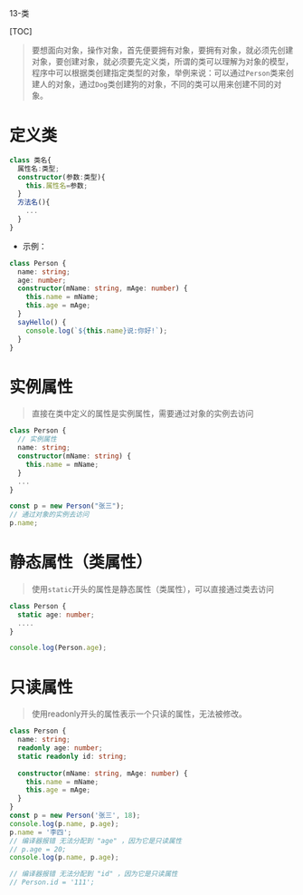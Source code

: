13-类

[TOC]

> 要想面向对象，操作对象，首先便要拥有对象，要拥有对象，就必须先创建对象，要创建对象，就必须要先定义类，所谓的类可以理解为对象的模型，程序中可以根据类创建指定类型的对象，举例来说：可以通过`Person`类来创建人的对象，通过`Dog`类创建狗的对象，不同的类可以用来创建不同的对象。

# 定义类

```ts
class 类名{
  属性名:类型;
  constructor(参数:类型){
    this.属性名=参数;
  }
  方法名(){
    ...
  }
}
```

- 示例：

```ts
class Person {
  name: string;
  age: number;
  constructor(mName: string, mAge: number) {
    this.name = mName;
    this.age = mAge;
  }
  sayHello() {
    console.log(`${this.name}说:你好!`);
  }
}
```

# 实例属性

> 直接在类中定义的属性是实例属性，需要通过对象的实例去访问

```ts
class Person {
  // 实例属性
  name: string;
  constructor(mName: string) {
    this.name = mName;
  }
  ...
}

const p = new Person("张三");
// 通过对象的实例去访问
p.name;
``` 

# 静态属性（类属性）

> 使用`static`开头的属性是静态属性（类属性），可以直接通过类去访问

```ts
class Person {
  static age: number;
  ....
}

console.log(Person.age);
```

# 只读属性

> 使用readonly开头的属性表示一个只读的属性，无法被修改。

```ts
class Person {
  name: string;
  readonly age: number;
  static readonly id: string;
  
  constructor(mName: string, mAge: number) {
    this.name = mName;
    this.age = mAge;
  }
}
const p = new Person('张三', 18);
console.log(p.name, p.age);
p.name = '李四';
// 编译器报错 无法分配到 "age" ，因为它是只读属性
// p.age = 20;
console.log(p.name, p.age);

// 编译器报错 无法分配到 "id" ，因为它是只读属性
// Person.id = '111';
```